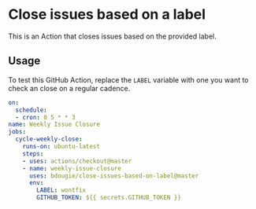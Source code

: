 # Close issues based on a label
This is an Action that closes issues based on the provided label.

## Usage

To test this GitHub Action, replace the `LABEL` variable with one you want to check an close on a regular cadence.

```yml
on:
  schedule:
  - cron: 0 5 * * 3 
name: Weekly Issue Closure
jobs:
  cycle-weekly-close:
    runs-on: ubuntu-latest
    steps:
    - uses: actions/checkout@master
    - name: weekly-issue-closure
      uses: bdougie/close-issues-based-on-label@master
      env:
        LABEL: wontfix
        GITHUB_TOKEN: ${{ secrets.GITHUB_TOKEN }}
```
